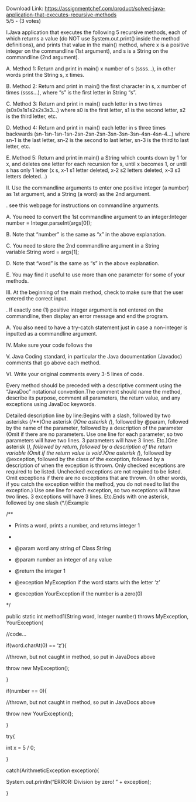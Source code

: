 Download Link: https://assignmentchef.com/product/solved-java-application-that-executes-recursive-methods
<br>
5/5 - (3 votes)

I.Java application that executes the following 5 recursive methods, each of which returns a value (do NOT use System.out.print() inside the method definitions), and prints that value in the main() method, where x is a positive integer on the commandline (1st argument), and s is a String on the commandline (2nd argument).



A.   Method 1: Return and print in main() x number of s (ssss…), in other words print the String s, x times.

B.    Method 2: Return and print in main() the first character in s, x number of times (ssss…), where “s” is the first letter in String “s”.

C.    Method 3: Return and print in main() each letter in s two times (s0s0s1s1s2s2s3s3…) where s0 is the first letter, s1 is the second letter, s2 is the third letter, etc.

D.   Method 4: Return and print in main() each letter in s three times backwards (sn-1sn-1sn-1sn-2sn-2sn-2sn-3sn-3sn-3sn-4sn-4sn-4…) where sn-1 is the last letter, sn-2 is the second to last letter, sn-3 is the third to last letter, etc.

E.    Method 5: Return and print in main() a String which counts down by 1 for x, and deletes one letter for each recursion for s, until x becomes 1, or until s has only 1 letter (x s, x-1 s1 letter deleted, x-2 s2 letters deleted, x-3 s3 letters deleted…)

II.            Use the commandline arguments to enter one positive integer (a number) as 1st argument, and a String (a word) as the 2nd argument.

.        see this webpage for instructions on commandline arguments.

A.   You need to convert the 1st commandline argument to an integer:Integer number = Integer.parseInt(args[0]);

B.    Note that “number” is the same as “x” in the above explanation.

C.    You need to store the 2nd commandline argument in a String variable:String word = args[1];

D.   Note that “word” is the same as “s” in the above explanation.

E.    You may find it useful to use more than one parameter for some of your methods.

III.            At the beginning of the main method, check to make sure that the user entered the correct input.

.        If exactly one (1) positive integer argument is not entered on the commandline, then display an error message and end the program.

A.   You also need to have a try-catch statement just in case a non-integer is inputted as a commandline argument.

IV.            Make sure your code follows the

V.            Java Coding standard, in particular the Java documentation (Javadoc) comments that go above each method.

VI.            Write your original comments every 3-5 lines of code.

Every method should be preceded with a descriptive comment using the “JavaDoc” notational convention.The comment should name the method, describe its purpose, comment all parameters, the return value, and any exceptions using JavaDoc keywords.

Detailed description line by line:Begins with a slash, followed by two asterisks (/**)One asterisk (*)One asterisk (*), followed by @param, followed by the name of the parameter, followed by a description of the parameter (Omit if there are no parameters. Use one line for each parameter, so two parameters will have two lines. 3 parameters will have 3 lines. Etc.)One asterisk (*), followed by return, followed by a description of the return variable (Omit if the return value is void.)One asterisk (*), followed by @exception, followed by the class of the exception, followed by a description of when the exception is thrown. Only checked exceptions are required to be listed. Unchecked exceptions are not required to be listed. Omit exceptions if there are no exceptions that are thrown. (In other words, if you catch the exception within the method, you do not need to list the exception.) Use one line for each exception, so two exceptions will have two lines. 3 exceptions will have 3 lines. Etc.Ends with one asterisk, followed by one slash (*/)Example

/**

* Prints a word, prints a number, and returns integer 1

*

* @param word any string of Class String

* @param number an integer of any value

* @return the integer 1

* @exception MyException if the word starts with the letter ‘z’

* @exception YourException if the number is a zero(0)

*/

public static int method1(String word, Integer number) throws MyException, YourException{

//code…

if(word.charAt(0) == ‘z’){

//thrown, but not caught in method, so put in JavaDocs above

throw new MyException();

}

if(number == 0){

//thrown, but not caught in method, so put in JavaDocs above

throw new YourException();

}

try{

int x = 5 / 0;

}

catch(ArithmeticException exception){

System.out.println(“ERROR: Division by zero! ” + exception);

}